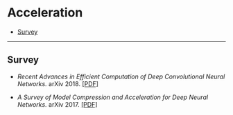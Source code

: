 
# Acceleration

- [Survey](#survey)

--- ---

## Survey

- *Recent Advances in Efficient Computation of Deep Convolutional Neural Networks.* arXiv 2018. [[PDF]](https://arxiv.org/abs/1802.00939)

- *A Survey of Model Compression and Acceleration for Deep Neural Networks.* arXiv 2017. [[PDF]](https://arxiv.org/abs/1710.09282)

